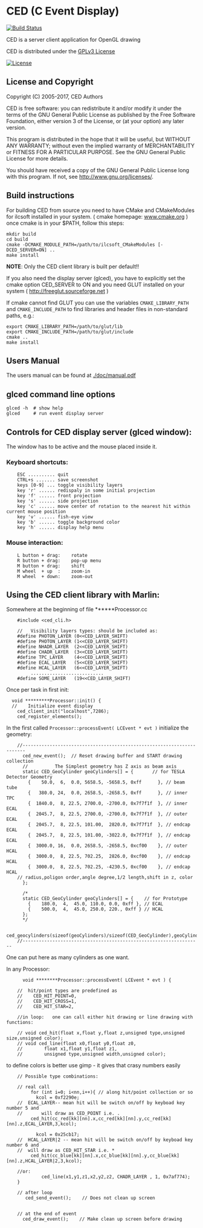 # CED (C Event Display)
[![Build Status](https://travis-ci.org/iLCSoft/CED.svg?branch=master)](https://travis-ci.org/iLCSoft/CED)

CED is a server client application for OpenGL drawing

CED is distributed under the [GPLv3 License](http://www.gnu.org/licenses/gpl-3.0.en.html)

[![License](https://www.gnu.org/graphics/gplv3-127x51.png)](https://www.gnu.org/licenses/gpl-3.0.en.html)


## License and Copyright
Copyright (C) 2005-2017, CED Authors

CED is free software: you can redistribute it and/or modify it under the terms of the GNU General Public License as published by the Free Software Foundation, either version 3 of the License, or (at your option) any later version.

This program is distributed in the hope that it will be useful, but WITHOUT ANY WARRANTY; without even the implied warranty of MERCHANTABILITY or FITNESS FOR A PARTICULAR PURPOSE.  See the GNU General Public License for more details.

You should have received a copy of the GNU General Public License long with this program.  If not, see <http://www.gnu.org/licenses/>.


## Build instructions

For building CED from source you need to have CMake and CMakeModules for
ilcsoft installed in your system. ( cmake homepage: www.cmake.org )
once cmake is in your $PATH, follow this steps:

	mkdir build
	cd build
	cmake -DCMAKE_MODULE_PATH=/path/to/ilcsoft_CMakeModules [-DCED_SERVER=ON] ..
	make install

**NOTE**: Only the CED client library is built per default!!

If you also need the display server (glced), you have to
explicitly set the cmake option CED_SERVER to ON and you
need GLUT installed on your system ( http://freeglut.sourceforge.net )

If cmake cannot find GLUT you can use the variables
```CMAKE_LIBRARY_PATH``` and ```CMAKE_INCLUDE_PATH``` to find libraries
and header files in non-standard paths, e.g.:

	export CMAKE_LIBRARY_PATH=/path/to/glut/lib
	export CMAKE_INCLUDE_PATH=/path/to/glut/include
    cmake ..
    make install


## Users Manual
The users manual can be found at [./doc/manual.pdf](./doc/manual.pdf)


## glced command line options

	glced -h  # show help
	glced     # run event display server


## Controls for CED display server (glced window):

The window has to be active and the mouse placed inside it.


### Keyboard shortcuts:

		ESC .......... quit
		CTRL+s ....... save screenshot
		keys [0-9] ... toggle visibility layers
		key 'r' ...... redispaly in some initial projection
		key 'f' ...... front projection
		key 's' ...... side projection
		key 'c' ...... move center of rotation to the nearest hit within current mouse position
		key 'v' ...... fish-eye view
		key 'b' ...... toggle background color
		key 'h' ...... display help menu



### Mouse interaction:

		L button + drag:    rotate
		R button + drag:    pop-up menu
		M button + drag:    shift
		M wheel  + up  :    zoom-in
		M wheel  + down:    zoom-out




## Using the CED client library with Marlin:

Somewhere at the beginning of file ******Processor.cc

		#include <ced_cli.h>
		
		//   Visibility layers types: should be included as:
		#define PHOTON_LAYER (0<<CED_LAYER_SHIFT)
		#define PHOTON_LAYER (1<<CED_LAYER_SHIFT)
		#define NHADR_LAYER  (2<<CED_LAYER_SHIFT)
		#define CHADR_LAYER  (3<<CED_LAYER_SHIFT)
		#define TPC_LAYER    (4<<CED_LAYER_SHIFT)
		#define ECAL_LAYER   (5<<CED_LAYER_SHIFT)
		#define HCAL_LAYER   (6<<CED_LAYER_SHIFT)
		     ...........................
		#define SOME_LAYER   (19<<CED_LAYER_SHIFT)


Once per task in first init: 

	  void *********Processor::init() { 
	  //    Initialize event display   
	    ced_client_init("localhost",7286);
	    ced_register_elements();


In the first called ```Processor::processEvent( LCEvent * evt )```
initialize the geometry:

		//-----------------------------------------------------------------------
		  ced_new_event();  // Reset drawing buffer and START drawing collection
		  //          The Simplest geometry has Z axis as beam axis
		  static CED_GeoCylinder geoCylinders[] = {       // for TESLA Detector Geometry
		    {    50.0,  6,  0.0, 5658.5, -5658.5, 0xff      }, // beam tube
		    {   380.0, 24,  0.0, 2658.5, -2658.5, 0xff      }, // inner TPC
		    {  1840.0,  8, 22.5, 2700.0, -2700.0, 0x7f7f1f  }, // inner ECAL
		    {  2045.7,  8, 22.5, 2700.0, -2700.0, 0x7f7f1f  }, // outer ECAL
		    {  2045.7,  8, 22.5, 101.00,  2820.0, 0x7f7f1f  }, // endcap ECAL
		    {  2045.7,  8, 22.5, 101.00, -3022.0, 0x7f7f1f  }, // endcap ECAL
		    {  3000.0, 16,  0.0, 2658.5, -2658.5, 0xcf00    }, // outer HCAL
		    {  3000.0,  8, 22.5, 702.25,  2826.0, 0xcf00    }, // endcap HCAL
		    {  3000.0,  8, 22.5, 702.25, -4230.5, 0xcf00    }, // endcap HCAL
		// radius,poligon order,angle degree,1/2 length,shift in z, color
		  }; 
		
		  /*
		  static CED_GeoCylinder geoCylinders[] = {    // for Prototype
		    {    180.0,  4,  45.0, 110.0, 0.0, 0xff }, // ECAL
		    {    500.0,  4,  45.0, 250.0, 220., 0xff } // HCAL
		  };
		  */
		
		  ced_geocylinders(sizeof(geoCylinders)/sizeof(CED_GeoCylinder),geoCylinders);
		//------------------------------------------------------------------

One can put here as many cylinders as one want.

In any Processor:

		  void ********Processor::processEvent( LCEvent * evt ) { 
		
		//  hit/point types are predefined as
		//    CED_HIT_POINT=0,
		//    CED_HIT_CROSS=1,
		//    CED_HIT_STAR=2,
		
		//in loop:   one can call either hit drawing or line drawing with functions:
		
		// void ced_hit(float x,float y,float z,unsigned type,unsigned size,unsigned color);
		// void ced_line(float x0,float y0,float z0,
		//	      float x1,float y1,float z1,
		//	      unsigned type,unsigned width,unsigned color);


to define colors is better use gimp - it gives that crasy numbers easily

		// Possible type combinations:
		
		// real call
		     for (int i=0; i<nn,i++){ // along hit/point collection or so
		       kcol = 0xf2290e;
		//  ECAL_LAYER-- mean hit will be switch on/off by keyboad key number 5 and 
		//       will draw as CED_POINT i.e. . 
		 	 ced_hit(cc_red[kk][nn].x,cc_red[kk][nn].y,cc_red[kk][nn].z,ECAL_LAYER,3,kcol);
		
		       kcol = 0x25cb17;
		//  HCAL_LAYER|2 -- mean hit will be switch on/off by keyboad key number 6 and 
		//  will draw as CED_HIT_STAR i.e. * 
			 ced_hit(cc_blue[kk][nn].x,cc_blue[kk][nn].y,cc_blue[kk][nn].z,HCAL_LAYER|2,3,kcol);
		
		//or:
		         ced_line(x1,y1,z1,x2,y2,z2, CHADR_LAYER , 1, 0x7af774);
		}
		
		// after loop   
		   ced_send_event();    // Does not clean up screen
		
		
		// at the end of event 
		  ced_draw_event();    // Make clean up screen before drawing



